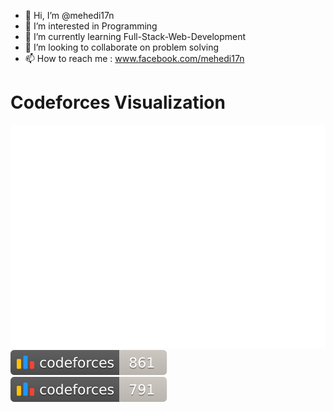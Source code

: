 - 👋 Hi, I’m @mehedi17n
- 👀 I’m interested in Programming
- 🌱 I’m currently learning Full-Stack-Web-Development
- 💞️ I’m looking to collaborate on problem solving
- 📫 How to reach me : www.facebook.com/mehedi17n

<!---
mehedi17n/mehedi17n is a ✨ special ✨ repository because its `README.md` (this file) appears on your GitHub profile.
You can click the Preview link to take a look at your changes.
--->

# Codeforces Visualization

<a href="https://github.com/mehedi17n/cf-stats">
<img src="https://raw.githubusercontent.com/mehedi17n/cf-stats/main/output/light_card.svg#gh-dark-mode-only" />
</a>
<br/>
<a href="https://github.com/mehedi17n/cf-stats">
<img src="https://raw.githubusercontent.com/mehedi17n/cf-stats/main/output/max_rating.svg" />
<img src="https://raw.githubusercontent.com/mehedi17n/cf-stats/main/output/rating.svg" />
</a>
